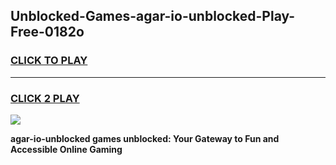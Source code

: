 
## Unblocked-Games-agar-io-unblocked-Play-Free-0182o
<h3>
<a href="https://premium76.site?title=agar-io-unblocked&ref=24M">CLICK TO PLAY</a></h3>
<hr>

<h3>
<a href="https://premium76.site?title=agar-io-unblocked&ref=24M">CLICK 2 PLAY</a>
  
</h3>

<a href="https://premium76.site?title=agar-io-unblocked&ref=24M"><img src="https://clearcache.store/games.png"></a>


**agar-io-unblocked games unblocked: Your Gateway to Fun and Accessible Online Gaming**
